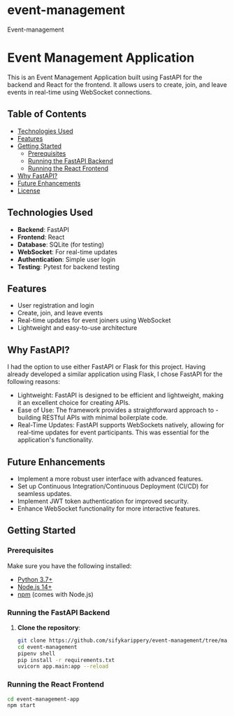 # event-management
Event-management
# Event Management Application

This is an Event Management Application built using FastAPI for the backend and React for the frontend. It allows users to create, join, and leave events in real-time using WebSocket connections.

## Table of Contents

- [Technologies Used](#technologies-used)
- [Features](#features)
- [Getting Started](#getting-started)
  - [Prerequisites](#prerequisites)
  - [Running the FastAPI Backend](#running-the-fastapi-backend)
  - [Running the React Frontend](#running-the-react-frontend)
- [Why FastAPI?](#why-fastapi)
- [Future Enhancements](#future-enhancements)
- [License](#license)



## Technologies Used

- **Backend**: FastAPI
- **Frontend**: React
- **Database**: SQLite (for testing)
- **WebSocket**: For real-time updates
- **Authentication**: Simple user login
- **Testing**: Pytest for backend testing

## Features

- User registration and login
- Create, join, and leave events
- Real-time updates for event joiners using WebSocket
- Lightweight and easy-to-use architecture

## Why FastAPI?
I had the option to use either FastAPI or Flask for this project. Having already developed a similar application using Flask, I chose FastAPI for the following reasons:

- Lightweight: FastAPI is designed to be efficient and lightweight,    making it an excellent choice for creating APIs.
- Ease of Use: The framework provides a straightforward approach to - building RESTful APIs with minimal boilerplate code.
- Real-Time Updates: FastAPI supports WebSockets natively, allowing for real-time updates for event participants. This was essential for the application's functionality.

## Future Enhancements

- Implement a more robust user interface with advanced features.
- Set up Continuous Integration/Continuous Deployment (CI/CD) for seamless updates.
- Implement JWT token authentication for improved security.
- Enhance WebSocket functionality for more interactive features.

## Getting Started

### Prerequisites

Make sure you have the following installed:

- [Python 3.7+](https://www.python.org/downloads/)
- [Node.js 14+](https://nodejs.org/)
- [npm](https://www.npmjs.com/get-npm) (comes with Node.js)

### Running the FastAPI Backend

1. **Clone the repository**:
   ```bash
   git clone https://github.com/sifykarippery/event-management/tree/main
   cd event-management
   pipenv shell
   pip install -r requirements.txt
   uvicorn app.main:app --reload
### Running the React Frontend

   ```bash
   cd event-management-app
   npm start
